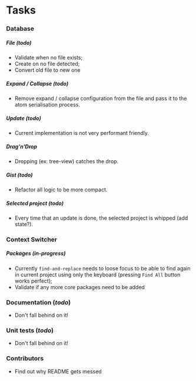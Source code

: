 # Tasks

### Database

##### File (*todo*)

- Validate when no file exists;
- Create on no file detected;
- Convert old file to new one

##### Expand / Collapse (*todo*)

- Remove expand / collapse configuration from the file and pass it to the atom serialisation process.

##### Update (*todo*)

- Current implementation is not very performant friendly.

##### Drag'n'Drop

- Dropping (ex: tree-view) catches the drop.

##### Gist (*todo*)

- Refactor all logic to be more compact.

##### Selected project (*todo*)

- Every time that an update is done, the selected project is whipped (add state?).

### Context Switcher

##### Packages (*in-progress*)

- Currently `find-and-replace` needs to loose focus to be able to find again in current project using only the keyboard (pressing `Find All` button works perfect);
- Validate if any more core packages need to be added

### Documentation (*todo*)

- Don't fall behind on it!

### Unit tests (*todo*)

- Don't fall behind on it!

### Contributors

- Find out why README gets messed

